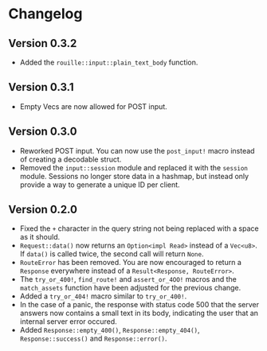 # Changelog

## Version 0.3.2

- Added the `rouille::input::plain_text_body` function.

## Version 0.3.1

- Empty Vecs are now allowed for POST input.

## Version 0.3.0

- Reworked POST input. You can now use the `post_input!` macro instead of creating a decodable
  struct.
- Removed the `input::session` module and replaced it with the `session` module. Sessions no longer
  store data in a hashmap, but instead only provide a way to generate a unique ID per client.

## Version 0.2.0

- Fixed the `+` character in the query string not being replaced with a space as it should.
- `Request::data()` now returns an `Option<impl Read>` instead of a `Vec<u8>`. If `data()` is
  called twice, the second call will return `None`.
- `RouteError` has been removed. You are now encouraged to return a `Response` everywhere instead
  of a `Result<Response, RouteError>`.
- The `try_or_400!`, `find_route!` and `assert_or_4OO!` macros and the `match_assets` function have
  been adjusted for the previous change.
- Added a `try_or_404!` macro similar to `try_or_400!`.
- In the case of a panic, the response with status code 500 that the server answers now contains a
  small text in its body, indicating the user that an internal server error occured.
- Added `Response::empty_400()`, `Response::empty_404()`, `Response::success()` and
  `Response::error()`.
